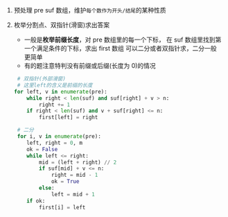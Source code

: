 1. 预处理 pre suf 数组，维护`每个数作为开头/结尾`的某种性质
2. 枚举分割点、双指针(滑窗)求出答案

   - 一般是**枚举前缀长度**，对 pre 数组里的每一个下标，
     在 suf 数组里找到第一个满足条件的下标，求出 first 数组
     可以二分或者双指针求，二分一般更简单
   - 有的题注意特判没有前缀或后缀(长度为 0)的情况

   ```py
    # 双指针(外部滑窗)
    # 这里left的含义是前缀的长度
   for left, v in enumerate(pre):
       while right < len(suf) and suf[right] + v > n:
           right += 1
       if right < len(suf) and v + suf[right] <= n:
           first[left] = right
   ```

   ```py
    # 二分
    for i, v in enumerate(pre):
       left, right = 0, m
       ok = False
       while left <= right:
           mid = (left + right) // 2
           if suf[mid] + v <= n:
               right = mid - 1
               ok = True
           else:
               left = mid + 1
       if ok:
           first[i] = left
   ```
